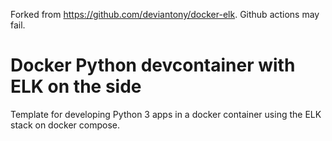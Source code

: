 Forked from https://github.com/deviantony/docker-elk. Github actions may fail.

# Docker Python devcontainer with ELK on the side
Template for developing Python 3 apps in a docker container using the ELK stack on docker compose. 